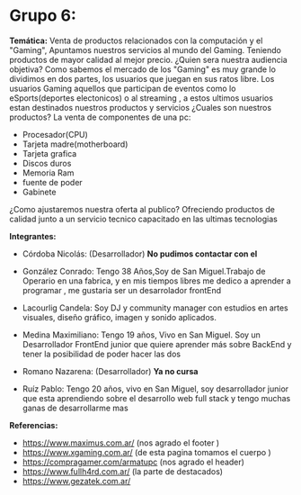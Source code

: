# Grupo 6:

 **Temática:** Venta de productos relacionados con la computación y el "Gaming", Apuntamos 
nuestros servicios al mundo del Gaming. Teniendo productos de mayor calidad al mejor precio. ¿Quien sera nuestra audiencia objetiva? Como sabemos el mercado de los "Gaming" es muy grande lo dividimos en dos partes, los usuarios que juegan en sus ratos libre. Los usuarios Gaming aquellos que participan de eventos como lo eSports(deportes electonicos) o al streaming , a estos ultimos  usuarios estan destinados nuestros productos y servicios ¿Cuales son nuestros productos? La venta de componentes de una pc:
 
 - Procesador(CPU)
 - Tarjeta madre(motherboard)
 - Tarjeta grafica
 - Discos duros
 - Memoria Ram
 - fuente de poder
 - Gabinete

 ¿Como ajustaremos nuestra oferta al publico? Ofreciendo productos de calidad junto a un servicio tecnico capacitado en las ultimas tecnologias

 **Integrantes:**
- Córdoba Nicolás: (Desarrollador) **No pudimos contactar con el**

- González Conrado: Tengo 38 Años,Soy de San Miguel.Trabajo de Operario en una fabrica, y en mis tiempos libres me dedico a aprender a programar , me gustaria ser un desarrolador frontEnd

- Lacourlig Candela: Soy DJ y community manager con estudios en artes visuales, diseño gráfico, imagen y sonido aplicados.

- Medina Maximiliano: Tengo 19 años, Vivo en San Miguel. Soy un Desarrollador FrontEnd junior que quiere aprender más sobre BackEnd y tener la posibilidad de poder hacer las dos

- Romano Nazarena: (Desarrollador) **Ya no cursa**

- Ruíz Pablo: Tengo 20 años, vivo en San Miguel, soy desarrollador junior que esta aprendiendo sobre el desarrollo web full stack y tengo muchas ganas de desarrollarme mas

 **Referencias:**
- https://www.maximus.com.ar/   (nos agrado el footer )
- https://www.xgaming.com.ar/   (de esta pagina tomamos el cuerpo )
- https://compragamer.com/armatupc  (nos agrado el header)
- https://www.fullh4rd.com.ar/  (la parte de destacados)
- https://www.gezatek.com.ar/